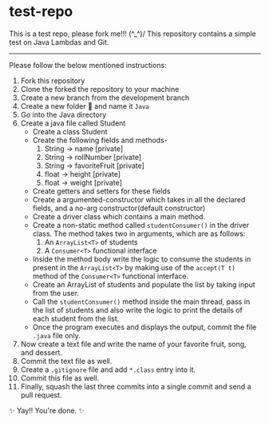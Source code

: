 # test-repo
This is a test repo, please fork me!!! \(^_^)/
This repository contains a simple test on Java Lambdas and Git.
<hr>

Please follow the below mentioned instructions:

1. Fork this repository
2. Clone the forked the repository to your machine 
3. Create a new branch from the development branch
4. Create a new folder :file_folder: and name it ```Java``` 
5. Go into the Java directory
6. Create a java file called Student
    * Create a class Student
    * Create the following fields and methods-
        1. String -> name [private]
        2. String -> rollNumber [private]
        3. String -> favoriteFruit [private]
        4. float -> height [private]
        5. float -> weight [private]
    * Create getters and setters for these fields
    * Create a argumented-constructor which takes in all the declared fields, and a no-arg constructor(default constructor)
    * Create a driver class which contains a main method.
    * Create a non-static method called ```studentConsumer()``` in the driver class. The method takes two in arguments, which are as follows:
        1. An ```ArrayList<T>``` of students
        2. A ```Consumer<T>``` functional interface
    * Inside the method body write the logic to consume the students in present in the ```ArrayList<T>```
        by making use of the ```accept(T t)``` method of the ```Consumer<T>``` functional interface.
    * Create an ArrayList of students and populate the list by taking input from the user.
    * Call the ```studentConsumer()``` method inside the main thread, pass in the list of students and also write the logic to print the details of each student from the list.
    * Once the program executes and displays the output, commit the file ```.java``` file only.
7. Now create a text file and write the name of your favorite fruit, song, and dessert.
8. Commit the text file as well.
9. Create a ```.gitignore``` file and add ```*.class``` entry into it.
10. Commit this file as well.
11. Finally, squash the last three commits into a single commit and send a pull request. 

:sparkles: Yay!! You're done. :sparkles: 

